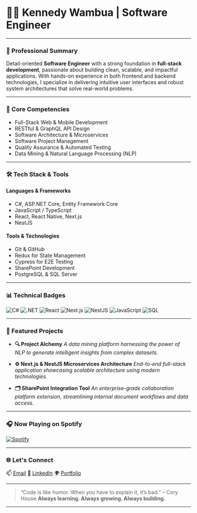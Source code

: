 # 👨‍💻 Kennedy Wambua | Software Engineer

---

### 💼 Professional Summary

Detail-oriented **Software Engineer** with a strong foundation in **full-stack development**, passionate about building clean, scalable, and impactful applications. With hands-on experience in both frontend and backend technologies, I specialize in delivering intuitive user interfaces and robust system architectures that solve real-world problems.

---

### 🚀 Core Competencies

* Full-Stack Web & Mobile Development
* RESTful & GraphQL API Design
* Software Architecture & Microservices
* Software Project Management
* Quality Assurance & Automated Testing
* Data Mining & Natural Language Processing (NLP)

---

### 🛠️ Tech Stack & Tools

#### **Languages & Frameworks**

* C#, ASP.NET Core, Entity Framework Core
* JavaScript / TypeScript
* React, React Native, Next.js
* NestJS

#### **Tools & Technologies**

* Git & GitHub
* Redux for State Management
* Cypress for E2E Testing
* SharePoint Development
* PostgreSQL & SQL Server

---

### 📊 Technical Badges

![C#](https://img.shields.io/badge/C%23-239120?style=for-the-badge\&logo=c-sharp\&logoColor=white)
![.NET](https://img.shields.io/badge/.NET-512BD4?style=for-the-badge\&logo=dotnet\&logoColor=white)
![React](https://img.shields.io/badge/React-20232A?style=for-the-badge\&logo=react\&logoColor=61DAFB)
![Next.js](https://img.shields.io/badge/Next.js-000000?style=for-the-badge\&logo=nextdotjs\&logoColor=white)
![NestJS](https://img.shields.io/badge/NestJS-E0234E?style=for-the-badge\&logo=nestjs\&logoColor=white)
![JavaScript](https://img.shields.io/badge/JavaScript-323330?style=for-the-badge\&logo=javascript\&logoColor=F7DF1E)
![SQL](https://img.shields.io/badge/SQL-4479A1?style=for-the-badge\&logo=postgresql\&logoColor=white)

---

### 🌟 Featured Projects

* **🔍 Project Alchemy**
  *A data mining platform harnessing the power of NLP to generate intelligent insights from complex datasets.*

* **⚙️ Next.js & NestJS Microservices Architecture**
  *End-to-end full-stack application showcasing scalable architecture using modern technologies.*

* **🗂️ SharePoint Integration Tool**
  *An enterprise-grade collaboration platform extension, streamlining internal document workflows and data access.*

---

### 🎧 Now Playing on Spotify

[![Spotify](https://spotify-github-readme.vercel.app/api/spotify)](https://open.spotify.com/embed/album/20r762YmB5HeofjMCiPMLv?utm_source=generator)

---

### 🌐 Let's Connect

📫 [Email](mailto:kennywambu254@gmail.com)
🔗 [LinkedIn](https://www.linkedin.com/in/kennedy-wambua-4623841ba/)
🌍 [Portfolio](https://kennywam.github.io/)

---

> “Code is like humor. When you have to explain it, it’s bad.” – Cory House
> **Always learning. Always growing. Always building.**

---

